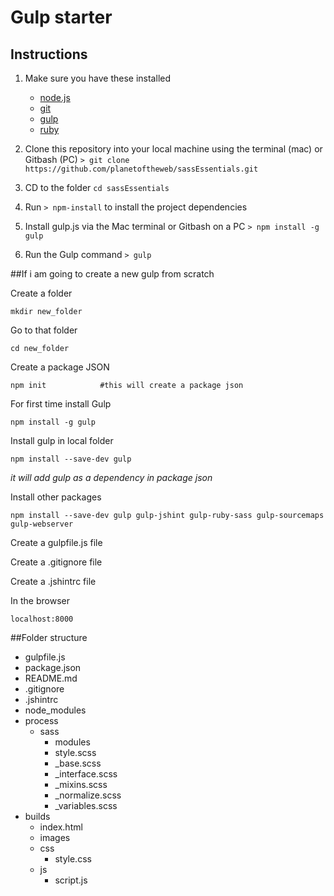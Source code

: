 # Gulp starter

## Instructions

1. Make sure you have these installed
    - [node.js](http://nodejs.org/)
    - [git](http://git-scm.com/)
    - [gulp](http://gulpjs.com/)
    - [ruby](http://gulpjs.com/)

2. Clone this repository into your local machine using the terminal (mac) or Gitbash (PC) `> git clone https://github.com/planetoftheweb/sassEssentials.git`
3. CD to the folder `cd sassEssentials`
4. Run `> npm-install` to install the project dependencies
5. Install gulp.js via the Mac terminal or Gitbash on a PC `> npm install -g gulp`
5. Run the Gulp command `> gulp`

##If i am going to create a new gulp from scratch

Create a folder

    mkdir new_folder

Go to that folder

    cd new_folder

Create a package JSON

    npm init            #this will create a package json

For first time install Gulp

    npm install -g gulp

Install gulp in local folder

    npm install --save-dev gulp

*it will add gulp as a dependency in package json*

Install other packages

    npm install --save-dev gulp gulp-jshint gulp-ruby-sass gulp-sourcemaps gulp-webserver 

Create a gulpfile.js file

Create a .gitignore file

Create a .jshintrc file

In the browser

    localhost:8000

##Folder structure

+ gulpfile.js
+ package.json
+ README.md
+ .gitignore
+ .jshintrc
+ node_modules
+ process
    * sass
        - modules
        - style.scss
        - _base.scss
        - _interface.scss
        - _mixins.scss
        - _normalize.scss
        - _variables.scss
+ builds
    * index.html
    * images
    * css
        - style.css
    * js
        - script.js




